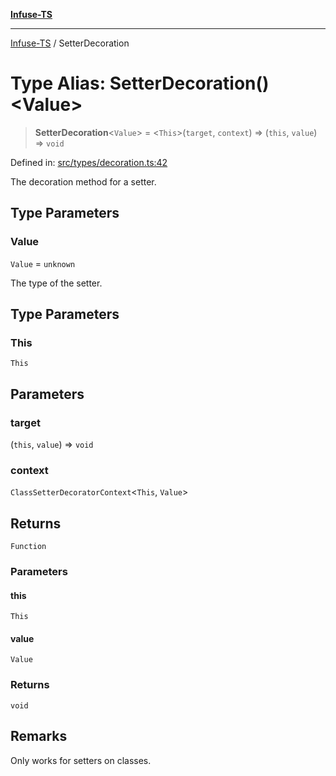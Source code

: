 [**Infuse-TS**](../README.md)

***

[Infuse-TS](../README.md) / SetterDecoration

# Type Alias: SetterDecoration()\<Value\>

> **SetterDecoration**\<`Value`\> = \<`This`\>(`target`, `context`) => (`this`, `value`) => `void`

Defined in: [src/types/decoration.ts:42](https://github.com/D-Kay6/Infuse-TS/blob/1387e3f339bea91025c5da407e0b7dff28feffb5/src/types/decoration.ts#L42)

The decoration method for a setter.

## Type Parameters

### Value

`Value` = `unknown`

The type of the setter.

## Type Parameters

### This

`This`

## Parameters

### target

(`this`, `value`) => `void`

### context

`ClassSetterDecoratorContext`\<`This`, `Value`\>

## Returns

`Function`

### Parameters

#### this

`This`

#### value

`Value`

### Returns

`void`

## Remarks

Only works for setters on classes.
